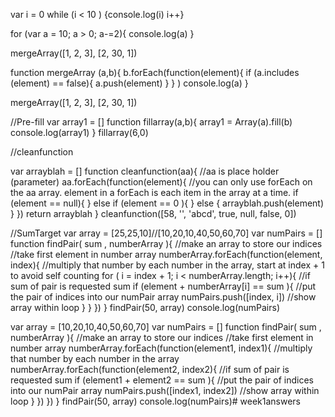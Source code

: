 var i = 0
while (i < 10 )
{console.log(i)
i++}

for (var a = 10; a > 0; a-=2){
  console.log(a)
}

mergeArray([1, 2, 3], [2, 30, 1])

function mergeArray (a,b){
  b.forEach(function(element){
    if (a.includes (element) == false){
    a.push(element) }
  }
)
console.log(a)
}

mergeArray([1, 2, 3], [2, 30, 1])



//Pre-fill
var array1 = []
function fillarray(a,b){
array1 = Array(a).fill(b)
console.log(array1)
}
fillarray(6,0)

//cleanfunction

var arrayblah = []
function cleanfunction(aa){
  //aa is place holder (parameter)
 aa.forEach(function(element){
   //you can only use forEach on the aa array. element in a forEach is each item in the array at a time.
   if (element == null){
   }
    else if (element == 0 ){
    }
    else {
    arrayblah.push(element)
    }
  })
  return arrayblah
 }
cleanfunction([58, '', 'abcd', true, null, false, 0])

//SumTarget
var array = [25,25,10]//[10,20,10,40,50,60,70]
var numPairs = []
function findPair( sum , numberArray ){
  //make an array to store our indices
  //take first element in number array
  numberArray.forEach(function(element, index){
    //multiply that number by each number in the array, start at index + 1 to avoid self counting
    for ( i = index + 1; i < numberArray.length; i++){
      //if sum of pair is requested sum
      if (element + numberArray[i] == sum ){
        //put the pair of indices into our numPair array
        numPairs.push([index, i])
        //show array within loop
      }
    }
  })
}
findPair(50, array)
console.log(numPairs)


var array = [10,20,10,40,50,60,70]
var numPairs = []
function findPair( sum , numberArray ){
  //make an array to store our indices
  //take first element in number array
  numberArray.forEach(function(element1, index1){
    //multiply that number by each number in the array
    numberArray.forEach(function(element2, index2){
      //if sum of pair is requested sum
      if (element1 + element2 == sum ){
        //put the pair of indices into our numPair array
        numPairs.push([index1, index2])
        //show array within loop
      }
    })
  })
}
findPair(50, array)
console.log(numPairs)# week1answers
